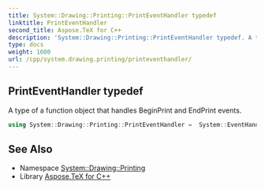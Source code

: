 ```yaml
---
title: System::Drawing::Printing::PrintEventHandler typedef
linktitle: PrintEventHandler
second_title: Aspose.TeX for C++
description: 'System::Drawing::Printing::PrintEventHandler typedef. A type of a function object that handles BeginPrint and EndPrint events in C++.'
type: docs
weight: 1600
url: /cpp/system.drawing.printing/printeventhandler/
---
```

## PrintEventHandler typedef


A type of a function object that handles BeginPrint and EndPrint events.

```cpp
using System::Drawing::Printing::PrintEventHandler =  System::EventHandler<System::SharedPtr<PrintEventArgs>>
```

## See Also

* Namespace [System::Drawing::Printing](../)
* Library [Aspose.TeX for C++](../../)
